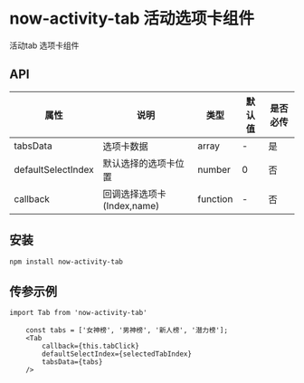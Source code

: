 # now-activity-tab 活动选项卡组件

活动tab 选项卡组件

## API

| 属性          | 说明                               | 类型     | 默认值 | 是否必传 |
| ------------- | ---------------------------------- | -------- | ------ | -------- |  
| tabsData          | 选项卡数据            | array   | -      | 是       |
| defaultSelectIndex      | 默认选择的选项卡位置                   | number     | 0  | 否       |
| callback          | 回调选择选项卡(Index,name) | function   | -      | 否       |


## 安装 
```
npm install now-activity-tab
```

## 传参示例

``` 
import Tab from 'now-activity-tab'

    const tabs = ['女神榜', '男神榜', '新人榜', '潜力榜'];
	<Tab
        callback={this.tabClick}
        defaultSelectIndex={selectedTabIndex}
        tabsData={tabs}
    />
```

